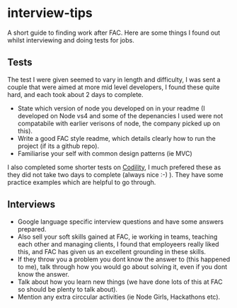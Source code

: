 # interview-tips

A short guide to finding work after FAC. Here are some things I found out whilst interviewing and doing tests for jobs.


## Tests
The test I were given seemed to vary in length and difficulty, I was sent a couple that were aimed at more mid level developers, I found these quite hard, and each took about 2 days to complete.
+ State which version of node you developed on in your readme (I developed on Node vs4 and some of the depenancies I used were not compatabile with earlier verisons of node, the company picked up on this).
+ Write a good FAC style readme, which details clearly how to run the project (if its a github repo).
+ Familiarise your self with common design patterns (ie MVC)

I also completed some shorter tests on [Codility](https://codility.com), I much prefered these as they did not take two days to complete (always nice :-) ). They have some practice examples which are helpful to go through.

## Interviews
+ Google language specific interview questions and have some answers prepared.
+ Also sell your soft skills gained at FAC, ie working in teams, teaching each other and managing clients, I found that employeers really liked this, and FAC has given us an excellent grounding in these skills.
+ If they throw you a problem you dont know the answer to (this happened to me), talk through how you would go about solving it, even if you dont know the answer.
+ Talk about how you learn new things (we have done lots of this at FAC so should be plenty to talk about).
+ Mention any extra circcular activities (ie Node Girls, Hackathons etc).
